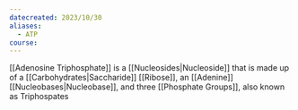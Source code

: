 ```yaml
---
datecreated: 2023/10/30
aliases:
  - ATP
course:
---
```

[[Adenosine Triphosphate]] is a [[Nucleosides|Nucleoside]] that is made up of a [[Carbohydrates|Saccharide]] [[Ribose]], an [[Adenine]] [[Nucleobases|Nucleobase]], and three [[Phosphate Groups]], also known as Triphospates

